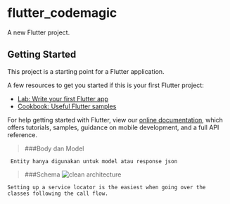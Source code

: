 # flutter_codemagic

A new Flutter project.

## Getting Started

This project is a starting point for a Flutter application.

A few resources to get you started if this is your first Flutter project:

- [Lab: Write your first Flutter app](https://flutter.dev/docs/get-started/codelab)
- [Cookbook: Useful Flutter samples](https://flutter.dev/docs/cookbook)

For help getting started with Flutter, view our
[online documentation](https://flutter.dev/docs), which offers tutorials,
samples, guidance on mobile development, and a full API reference.

> ###Body dan Model

```shell
 Entity hanya digunakan untuk model atau response json
```

> ###Schema
> ![clean architecture](https://i0.wp.com/resocoder.com/wp-content/uploads/2019/08/Clean-Architecture-Flutter-Diagram.png?w=556&ssl=1)

```shell
Setting up a service locator is the easiest when going over the classes following the call flow.
```
